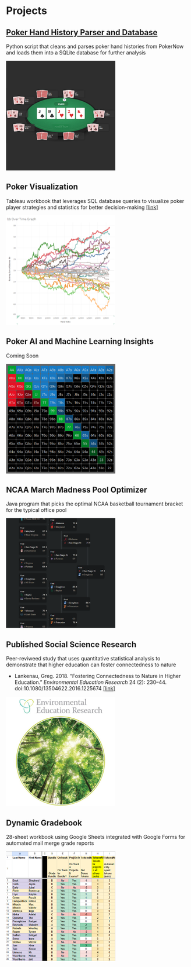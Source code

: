 # Projects

## [Poker Hand History Parser and Database]("parser")
Python script that cleans and parses poker hand histories from PokerNow and loads them into a SQLite database for further analysis  
  
<img src="images/poker.png" alt="Poker screenshot" width="300" height="300">
  
  
## Poker Visualization
Tableau workbook that leverages SQL database queries to visualize poker player strategies and statistics for better decision-making [[link]](https://public.tableau.com/app/profile/greg4796/viz/RebuyClub/WelcometotheRebuyClub)  

<img src="images/tableau-running.png" alt="Tableau screenshot" width="300" height="300">
  
  
## Poker AI and Machine Learning Insights
Coming Soon  

<img src="images/range.png" alt="Starting hands screenshot" width="300" height="300">
  
  
## NCAA March Madness Pool Optimizer
Java program that picks the optimal NCAA basketball tournament bracket for the typical office pool  

<img src="images/bracket-small.png" alt="NCAA bracket screenshot" width="300" height="300">
  
  
## Published Social Science Research
Peer-reviweed study that uses quantitative statistical analysis to demonstrate that higher education can foster connectedness to nature  
* Lankenau, Greg. 2018. “Fostering Connectedness to Nature in Higher Education.” *Environmental Education Research* 24 (2): 230–44. doi:10.1080/13504622.2016.1225674 [[link]](https://doi.org/10.1080/13504622.2016.1225674)

<img src="images/eer-journal.jpg" alt="Environmental Education Research journal cover" width="300" height="300">
  
  
## Dynamic Gradebook
28-sheet workbook using Google Sheets integrated with Google Forms for automated mail merge grade reports

<img src="images/gradebook.png" alt="Gradebook screenshot" width="300" height="300">

